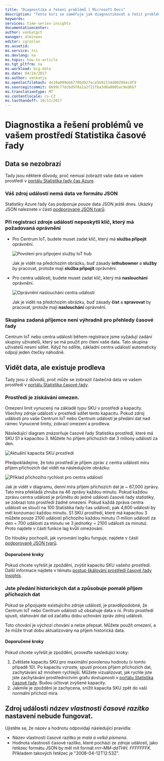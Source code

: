 ```yaml
---
title: "Diagnostika a řešení problémů | Microsoft Docs"
description: "Tento kurz se zaměřuje jak diagnostikovat a řešit problémy ve vašem prostředí Statistika časové řady"
keywords: 
services: time-series-insights
documentationcenter: 
author: venkatgct
manager: almineev
editor: cgronlun
ms.assetid: 
ms.service: tsi
ms.devlang: na
ms.topic: how-to-article
ms.tgt_pltfrm: na
ms.workload: big-data
ms.date: 04/24/2017
ms.author: venkatja
ms.openlocfilehash: 4e10a009eb67706d927ece5692134d802094cdf9
ms.sourcegitcommit: 6699c77dcbd5f8a1a2f21fba3d0a0005ac9ed6b7
ms.translationtype: MT
ms.contentlocale: cs-CZ
ms.lasthandoff: 10/11/2017
---
```

# <a name="diagnose-and-solve-problems-in-your-time-series-insights-environment"></a>Diagnostika a řešení problémů ve vašem prostředí Statistika časové řady

## <a name="i-dont-see-my-data"></a>Data se nezobrazí
Tady jsou některé důvody, proč nemusí zobrazit vaše data ve vašem prostředí v [portálu Statistika řady čas Azure](https://insights.timeseries.azure.com).

### <a name="your-event-source-doesnt-have-data-in-json-format"></a>Váš zdroj událostí nemá data ve formátu JSON
Statistiky Azure řady čas podporuje pouze data JSON ještě dnes. Ukázky JSON naleznete v části [podporované JSON tvarů](time-series-insights-send-events.md#supported-json-shapes).

### <a name="when-you-registered-your-event-source-you-didnt-provide-the-key-that-has-the-required-permission"></a>Při registraci zdroje událostí neposkytli klíč, který má požadovaná oprávnění
* Pro Centrum IoT, budete muset zadat klíč, který má **služba připojit** oprávnění.

   ![Povolení pro připojení služby IoT hub](media/diagnose-and-solve-problems/iothub-serviceconnect-permissions.png)

   Jak je vidět na předchozím obrázku, buď zásady **iothubowner** a **služby** by pracovat, protože mají **služba připojit** oprávnění.
* Pro centra událostí, budete muset zadat klíč, který má **naslouchání** oprávnění.

   ![Oprávnění naslouchání centra událostí](media/diagnose-and-solve-problems/eventhub-listen-permissions.png)

   Jak je vidět na předchozím obrázku, buď zásady **číst** a **spravovat** by pracovat, protože mají **naslouchání** oprávnění.

### <a name="the-provided-consumer-group-is-not-exclusive-to-time-series-insights"></a>Skupina zadaná příjemce není výhradně pro přehledy časové řady
Centrum IoT nebo centra událostí během registrace jsme vyžadují zadání skupiny uživatelů, který se má použít pro čtení vaše data. Tato skupina uživatelů nesmí sdílet. Když ho sdílíte, základní centra událostí automaticky odpojí jeden čtečky náhodně.

## <a name="i-see-my-data-but-theres-a-lag"></a>Vidět data, ale existuje prodleva
Tady jsou z důvodů, proč může se zobrazit částečná data ve vašem prostředí v [portálu Statistika časové řady](https://insights.timeseries.azure.com).

### <a name="your-environment-is-getting-throttled"></a>Prostředí je získávání omezen.
Omezení limit vynucený na základě typu SKU v prostředí a kapacity. Všechny zdroje událostí v prostředí sdílet tento kapacitu. Pokud zdroj události pro vaše Centrum IoT nebo Centrum událostí je předání dat nad rámec Vynucené limity, zobrazí omezení a prodleva.

Následující diagram znázorňuje časové řady Statistika prostředí, které má SKU S1 a kapacitou 3. Můžete ho příjem příchozích dat 3 miliony událostí za den.

![Aktuální kapacita SKU prostředí](media/diagnose-and-solve-problems/environment-sku-current-capacity.png)

Předpokládejme, že toto prostředí je příjem zpráv z centra událostí míru příjem příchozích dat vidět na následujícím obrázku:

![Příklad příchozího rychlost pro centra událostí](media/diagnose-and-solve-problems/eventhub-ingress-rate.png)

Jak je vidět v diagramu, denní míra příjem příchozích dat je ~ 67,000 zprávy. Tato míra překládá zhruba na 46 zprávy každou minutu. Pokud každou zprávu centra událostí je průmětu do jedné události časové řady statistiky, se zobrazí toto prostředí žádné omezení. Pokud každá zpráva centra událostí se sloučí na 100 Statistika řady čas události, pak 4,600 události by měl konzumaci každou minutu. S1 SKU prostředí, které má kapacitou 3 můžete pouze 2100 události příchozího každou minutu (1 milion událostí za den = 700 události za minutu ve 3 jednotky = 2100 události za minutu). Proto najdete v části funkce lag kvůli omezování. 

Do hloubky pochopili, jak vyrovnání logiku funguje, najdete v části [podporované JSON tvarů](time-series-insights-send-events.md#supported-json-shapes).

#### <a name="recommended-steps"></a>Doporučené kroky
Pokud chcete vyřešit je zpoždění, zvýšit kapacitu SKU vašeho prostředí. Další informace najdete v tématu [postup škálování prostředí časové řady Insights](time-series-insights-how-to-scale-your-environment.md).

### <a name="youre-pushing-historical-data-and-causing-slow-ingress"></a>Jste předání historických dat a způsobuje pomalé příjem příchozích dat
Pokud se připojujete existujícího zdroje událostí, je pravděpodobné, že Centrum IoT nebo Centrum událostí už obsahuje data v ní. Proto prostředí spustí, stahování dat od začátku dobu uchování zpráv zdroj události. 

Toto chování je výchozí chování a nelze přepsat. Můžete použít omezení, a že může trvat dobu aktualizovány na příjem historická data.

#### <a name="recommended-steps"></a>Doporučené kroky
Pokud chcete vyřešit je zpoždění, proveďte následující kroky:
1. Zvětšete kapacitu SKU pro maximální povolenou hodnotu (v tomto případě 10). Po kapacitu vzroste, spustí proces příjem příchozích dat, zachytávání až mnohem rychlejší. Můžete vizualizovat, jak rychle jste jste zachytávání prostřednictvím grafu dostupnosti v [portálu Statistika časové řady](https://insights.timeseries.azure.com). Budou účtovat zvýšené kapacity.
2. Jakmile je zpoždění je zachycena, snížit kapacita SKU zpět do vaší normální příchozí míra.

## <a name="my-event-sources-timestamp-property-name-setting-doesnt-work"></a>Zdroj události *název vlastnosti časové razítko* nastavení nebude fungovat.
Ujistěte se, že název a hodnotu odpovídají následující pravidla:
* Název vlastnosti časové razítko je _malá a velká písmena_.
* Hodnota vlastnosti časové razítko, které pochází ze zdroje událostí, jako řetězec formátu JSON by měl mít formát _rrrr-MM-ddTHH. FFFFFFFK_. Příkladem takových řetězec je "2008-04-12T12:53Z".
